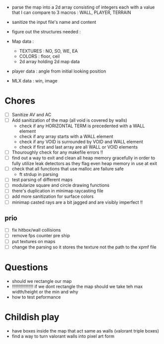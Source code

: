 - parse the map into a 2d array consisting of integers each with a value that I can compare to 3 macros : WALL, PLAYER, TERRAIN
- sanitize the input file's name and content
- figure out the structures needed :

- Map data :

  - TEXTURES : NO, SO, WE, EA
  - COLORS : floor, ceil
  - 2d array holding 2d map data

- player data : angle from initial looking position
- MLX data : win, image


# Chores

- [ ] Sanitize AV and AC
- [ ] Add sanitization of the map (all void is covered by walls)
  - check if any HORIZONTAL TERM is precedented with a WALL element
  - check if any array starts with a WALL element
  - check if any VOID is surrounded by VOID and WALL element
  - check if first and last array are all WALL or VOID elements
- [ ] Thouroughly check for any makefile errors !!
- [ ] find out a way to exit and clean all heap memory gracefully in order to fully utilize leak detectors as they flag even heap memory in use at exit 
- [ ] check that all functions that use malloc are failure safe
  - ft strdup in parsing 
- [ ] test parsing of different maps
- [ ] modularize square and circle drawing functions
- [ ] there's duplication in minimap raycasting file
- [ ] add more sanitization for surface colors
- [ ] minimap casted rays are a bit jagged and are visibly imperfect !!

## prio

- [ ] fix hitbox/wall collisions
- [ ] remove fps counter pre ship
- [ ] put textures on maps
- [ ] change the parsing so it stores the texture not the path to the xpmf file

# Questions

- should we rectangle our map
- !!!!!!!!!!!!!!!!! if we dont rectangle the map should we take teh max width/height or the min and why
- how to test peformance

# Childish play

- have boxes inside the map that act same as walls (valorant triple boxes)
- find a way to turn valorant walls into pixel art form